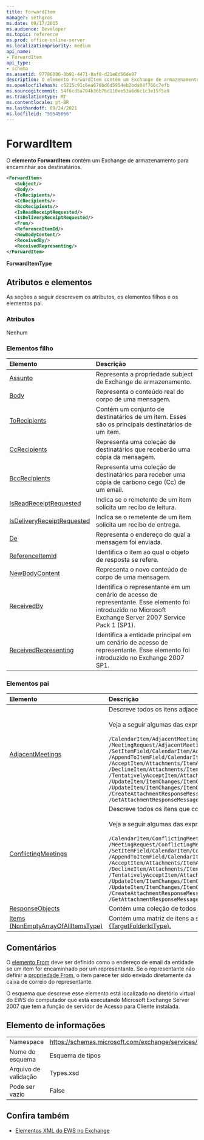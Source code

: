 ```yaml
---
title: ForwardItem
manager: sethgros
ms.date: 09/17/2015
ms.audience: Developer
ms.topic: reference
ms.prod: office-online-server
ms.localizationpriority: medium
api_name:
- ForwardItem
api_type:
- schema
ms.assetid: 97786086-8b91-4471-8af8-d21e8d66de87
description: O elemento ForwardItem contém um Exchange de armazenamento para encaminhar aos destinatários.
ms.openlocfilehash: c5215c91c6ea676bd6d5954eb2bda84f766c7efb
ms.sourcegitcommit: 54f6cd5a704b36b76d110ee53a6d6c1c3e15f5a9
ms.translationtype: MT
ms.contentlocale: pt-BR
ms.lasthandoff: 09/24/2021
ms.locfileid: "59545066"
---
```

# <a name="forwarditem"></a>ForwardItem

O **elemento ForwardItem** contém um Exchange de armazenamento para encaminhar aos destinatários. 
  
```xml
<ForwardItem>
   <Subject/>
   <Body/>
   <ToRecipients/>
   <CcRecipients/>
   <BccRecipients/>
   <IsReadReceiptRequested/>
   <IsDeliveryReceiptRequested/>
   <From/>
   <ReferenceItemId/>
   <NewBodyContent/>
   <ReceivedBy/>
   <ReceivedRepresenting/>
</ForwardItem>
```

**ForwardItemType**

## <a name="attributes-and-elements"></a>Atributos e elementos

As seções a seguir descrevem os atributos, os elementos filhos e os elementos pai.
  
### <a name="attributes"></a>Atributos

Nenhum
  
### <a name="child-elements"></a>Elementos filho

|**Elemento**|**Descrição**|
|:-----|:-----|
|[Assunto](subject.md) <br/> |Representa a propriedade subject de Exchange de armazenamento.  <br/> |
|[Body](body.md) <br/> |Representa o conteúdo real do corpo de uma mensagem.  <br/> |
|[ToRecipients](torecipients.md) <br/> |Contém um conjunto de destinatários de um item. Esses são os principais destinatários de um item.  <br/> |
|[CcRecipients](ccrecipients.md) <br/> |Representa uma coleção de destinatários que receberão uma cópia da mensagem.  <br/> |
|[BccRecipients](bccrecipients.md) <br/> |Representa uma coleção de destinatários para receber uma cópia de carbono cego (Cc) de um email.  <br/> |
|[IsReadReceiptRequested](isreadreceiptrequested.md) <br/> |Indica se o remetente de um item solicita um recibo de leitura.  <br/> |
|[IsDeliveryReceiptRequested](isdeliveryreceiptrequested.md) <br/> |Indica se o remetente de um item solicita um recibo de entrega.  <br/> |
|[De](from.md) <br/> |Representa o endereço do qual a mensagem foi enviada.  <br/> |
|[ReferenceItemId](referenceitemid.md) <br/> |Identifica o item ao qual o objeto de resposta se refere.  <br/> |
|[NewBodyContent](newbodycontent.md) <br/> |Representa o novo conteúdo de corpo de uma mensagem.  <br/> |
|[ReceivedBy](receivedby.md) <br/> |Identifica o representante em um cenário de acesso de representante. Esse elemento foi introduzido no Microsoft Exchange Server 2007 Service Pack 1 (SP1).  <br/> |
|[ReceivedRepresenting](receivedrepresenting.md) <br/> |Identifica a entidade principal em um cenário de acesso de representante. Esse elemento foi introduzido no Exchange 2007 SP1.  <br/> |
   
### <a name="parent-elements"></a>Elementos pai

|**Elemento**|**Descrição**|
|:-----|:-----|
|[AdjacentMeetings](adjacentmeetings.md) <br/> | Descreve todos os itens adjacentes a um horário de reunião.  <br/><br/>  Veja a seguir algumas das expressões XPath para este elemento: <br/> <br/>  `/CalendarItem/AdjacentMeetings` <br/>  `/MeetingRequest/AdjacentMeetings` <br/>  `/SetItemField/CalendarItem/AdjacentMeetings` <br/>  `/AppendToItemField/CalendarItem/AdjacentMeetings` <br/>  `/AcceptItem/Attachments/ItemAttachment/CalendarItem/AdjacentMeetings` <br/>  `/DeclineItem/Attachments/ItemAttachment/CalendarItem/AdjacentMeetings` <br/>  `/TentativelyAcceptItem/Attachments/ItemAttachment/CalendarItem/AdjacentMeetings` <br/>  `/UpdateItem/ItemChanges/ItemChange/Updates/SetItemField/CalendarItem/AdjacentMeetings` <br/>  `/UpdateItem/ItemChanges/ItemChange/Updates/AppendToItemField/CalendarItem/AdjacentMeetings` <br/>  `/CreateAttachmentResponseMessage/Attachments/ItemAttachment/CalendarItem/AdjacentMeetings` <br/>  `/GetAttachmentResponseMessage/Attachments/ItemAttachment/CalendarItem/AdjacentMeetings` <br/> |
|[ConflictingMeetings](conflictingmeetings.md) <br/> | Descreve todos os itens que conflitam com um horário de reunião.  <br/><br/>  Veja a seguir algumas das expressões XPath para este elemento: <br/> <br/>  `/CalendarItem/ConflictingMeetings` <br/>  `/MeetingRequest/ConflictingMeetings` <br/>  `/SetItemField/CalendarItem/ConflictingMeetings` <br/>  `/AppendToItemField/CalendarItem/ConflictingMeetings` <br/>  `/AcceptItem/Attachments/ItemAttachment/CalendarItem/ConflictingMeetings` <br/>  `/DeclineItem/Attachments/ItemAttachment/CalendarItem/ConflictingMeetings` <br/>  `/TentativelyAcceptItem/Attachments/ItemAttachment/CalendarItem/ConflictingMeetings` <br/>  `/UpdateItem/ItemChanges/ItemChange/Updates/SetItemField/CalendarItem/ConflictingMeetings` <br/>  `/UpdateItem/ItemChanges/ItemChange/Updates/AppendToItemField/CalendarItem/ConflictingMeetings` <br/>  `/CreateAttachmentResponseMessage/Attachments/ItemAttachment/CalendarItem/ConflictingMeetings` <br/>  `/GetAttachmentResponseMessage/Attachments/ItemAttachment/CalendarItem/ConflictingMeetings` <br/> |
|[ResponseObjects](responseobjects.md) <br/> |Contém uma coleção de todos os objetos de resposta associados a um item no Exchange store.  <br/> |
|[Items (NonEmptyArrayOfAllItemsType)](items-nonemptyarrayofallitemstype.md) <br/> |Contém uma matriz de itens a ser criado na pasta identificada pelo elemento [ParentFolderId (TargetFolderIdType).](parentfolderid-targetfolderidtype.md)  <br/> |
   
## <a name="remarks"></a>Comentários

O [elemento From](from.md) deve ser definido como o endereço de email da entidade se um item for encaminhado por um representante. Se o representante não definir a [propriedade From,](from.md) o item parece ter sido enviado diretamente da caixa de correio do representante. 
  
O esquema que descreve esse elemento está localizado no diretório virtual do EWS do computador que está executando Microsoft Exchange Server 2007 que tem a função de servidor de Acesso para Cliente instalada.
  
## <a name="element-information"></a>Elemento de informações

|||
|:-----|:-----|
|Namespace  <br/> |https://schemas.microsoft.com/exchange/services/2006/types  <br/> |
|Nome do esquema  <br/> |Esquema de tipos  <br/> |
|Arquivo de validação  <br/> |Types.xsd  <br/> |
|Pode ser vazio  <br/> |False  <br/> |
   
## <a name="see-also"></a>Confira também

- [Elementos XML do EWS no Exchange](ews-xml-elements-in-exchange.md)

